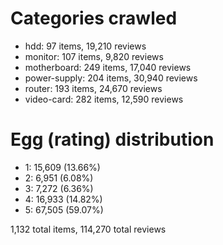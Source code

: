 # Categories crawled

 - hdd: 97 items, 19,210 reviews
 - monitor: 107 items, 9,820 reviews
 - motherboard: 249 items, 17,040 reviews
 - power-supply: 204 items, 30,940 reviews
 - router: 193 items, 24,670 reviews
 - video-card: 282 items, 12,590 reviews

# Egg (rating) distribution
 
 - 1: 15,609 (13.66%)
 - 2: 6,951 (6.08%)
 - 3: 7,272 (6.36%)
 - 4: 16,933 (14.82%)
 - 5: 67,505 (59.07%)

1,132 total items, 114,270 total reviews
